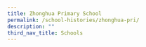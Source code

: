 ```yaml
---
title: Zhonghua Primary School
permalink: /school-histories/zhonghua-pri/
description: ""
third_nav_title: Schools
---
```



